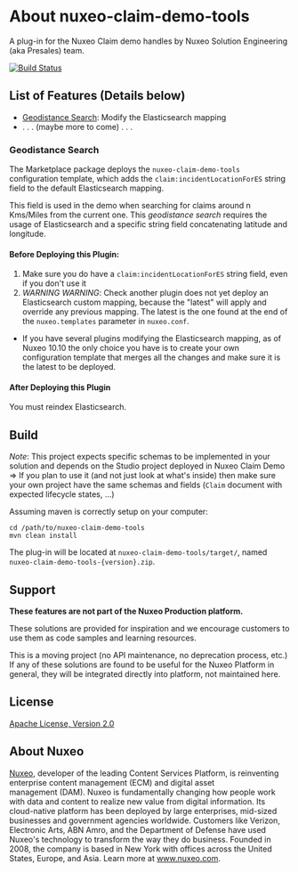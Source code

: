 # About nuxeo-claim-demo-tools

A plug-in for the Nuxeo Claim demo handles by Nuxeo Solution Engineering (aka Presales) team.

[![Build Status](https://qa.nuxeo.org/jenkins/buildStatus/icon?job=Sandbox/sandbox_nuxeo-claim-demo-tools-master)](https://qa.nuxeo.org/jenkins/view/Sandbox/job/Sandbox/job/nuxeo-claim-demo-tools)

## List of Features (Details below)

* [Geodistance Search](#geodistance-search): Modify the Elasticsearch mapping
* . . . (maybe more to come) . . .


### Geodistance Search

The Marketplace package deploys the `nuxeo-claim-demo-tools` configuration template, which adds the `claim:incidentLocationForES` string field to the default Elasticsearch mapping.

This field is used in the demo when searching for claims around n Kms/Miles from the current one. This _geodistance search_ requires the usage of Elasticsearch and a specific string field concatenating latitude and longitude.

#### Before Deploying this Plugin:

1. Make sure you do have a `claim:incidentLocationForES` string field, even if you don't use it
2. *WARNING WARNING*: Check another plugin does not yet deploy an Elasticsearch custom mapping, because the "latest" will apply and override any previous mapping. The latest is the one found at the end of the `nuxeo.templates` parameter in `nuxeo.conf`.
  * If you have several plugins modifying the Elasticsearch mapping, as of Nuxeo 10.10 the only choice you have is to create your own configuration template that merges all the changes and make sure it is the latest to be deployed.

#### After Deploying this Plugin
You must reindex Elasticsearch.


## Build

_Note_: This project expects specific schemas to be implemented in your solution and depends on the Studio project deployed in Nuxeo Claim Demo => If you plan to use it (and not just look at what's inside) then make sure your own project have the same schemas and fields (`Claim` document with expected lifecycle states, ...)

Assuming maven is correctly setup on your computer:

    cd /path/to/nuxeo-claim-demo-tools
    mvn clean install

The plug-in will be located at `nuxeo-claim-demo-tools/target/`, named `nuxeo-claim-demo-tools-{version}.zip`.

## Support

**These features are not part of the Nuxeo Production platform.**

These solutions are provided for inspiration and we encourage customers to use them as code samples and learning resources.

This is a moving project (no API maintenance, no deprecation process, etc.) If any of these solutions are found to be useful for the Nuxeo Platform in general, they will be integrated directly into platform, not maintained here.



## License

[Apache License, Version 2.0](http://www.apache.org/licenses/LICENSE-2.0)



## About Nuxeo

[Nuxeo](www.nuxeo.com), developer of the leading Content Services Platform, is reinventing enterprise content management (ECM) and digital asset management (DAM). Nuxeo is fundamentally changing how people work with data and content to realize new value from digital information. Its cloud-native platform has been deployed by large enterprises, mid-sized businesses and government agencies worldwide. Customers like Verizon, Electronic Arts, ABN Amro, and the Department of Defense have used Nuxeo's technology to transform the way they do business. Founded in 2008, the company is based in New York with offices across the United States, Europe, and Asia. Learn more at www.nuxeo.com.
